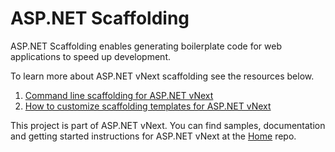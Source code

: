 ASP.NET Scaffolding
======================
ASP.NET Scaffolding enables generating boilerplate code for web applications to speed up development.

To learn more about ASP.NET vNext scaffolding see the resources below.

 1. [Command line scaffolding for ASP.NET vNext](http://blogs.msdn.com/b/webdev/archive/2014/08/21/command-line-scaffolding-for-asp-net-vnext.aspx) 
 2. [How to customize scaffolding templates for ASP.NET vNext](http://blogs.msdn.com/b/webdev/archive/2014/08/23/how-to-customize-scaffolding-templates-for-asp-net-vnext.aspx)

This project is part of ASP.NET vNext. You can find samples, documentation and getting started instructions for ASP.NET vNext at the [Home](https://github.com/aspnet/home) repo.
